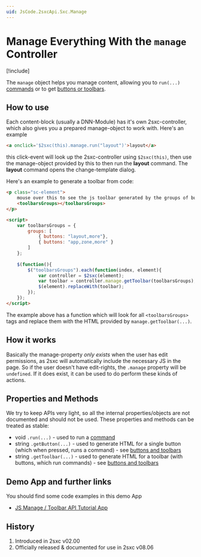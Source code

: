 ```yaml
---
uid: JsCode.2sxcApi.Sxc.Manage
---
```


# Manage Everything With the `manage` Controller

[!include[](~/basics/stack/_shared-float-summary.md)]
<style>.context-box-summary .edit-custom { visibility: visible; } </style>

The `manage` object helps you manage content, allowing you to `run(...)` [commands](xref:JsCode.Commands.Index) or to get [buttons or toolbars](xref:JsCode.Toolbars.Index). 

## How to use
Each content-block (usually a DNN-Module) has it's own 2sxc-controller, which also gives you a prepared manage-object to work with. Here's an example

```html
<a onclick='$2sxc(this).manage.run("layout")'>layout</a>
```

this click-event will look up the 2sxc-controller using `$2sxc(this)`, then use the manage-object provided by this to then run the **layout** command. The **layout** command opens the change-template dialog. 

Here's an example to generate a toolbar from code:

```html
<p class="sc-element">
    mouse over this to see the js toolbar generated by the groups of buttons
    <toolbarsGroups></toolbarsGroups>
</p>

<script>
    var toolbarsGroups = {
        groups: [ 
            { buttons: "layout,more"}, 
            { buttons: "app,zone,more" } 
        ]
    };
        
    $(function(){
        $("toolbarsGroups").each(function(index, element){
            var controller = $2sxc(element);
            var toolbar = controller.manage.getToolbar(toolbarsGroups);
            $(element).replaceWith(toolbar);
        });
    });
</script>
```
The example above has a function which will look for all `<toolbarsGroups>` tags and replace them with the HTML provided by `manage.getToolbar(...)`.  

## How it works
Basically the manage-property _only exists_ when the user has edit permissions, as 2sxc will automatically include the necessary JS in the page. So if the user doesn't have edit-rights, the `.manage` property will be `undefined`. If it does exist, it can be used to do perform these kinds of actions. 

## Properties and Methods
We try to keep APIs very light, so all the internal properties/objects are not documented and should not be used. These properties and methods can be treated as stable:

* void `.run(...)` - used to run a [command](xref:JsCode.Commands.Index)
* string `.getButton(...)` - used to generate HTML for a single button (which when pressed, runs a command) - see [buttons and toolbars](xref:JsCode.Toolbars.Index)
* string `.getToolbar(...)` - used to generate HTML for a toolbar (with buttons, which run commands) - see [buttons and toolbars](xref:JsCode.Toolbars.Index)

## Demo App and further links
You should find some code examples in this demo App

* [JS Manage / Toolbar API Tutorial App](xref:App.TutorialJsToolbars)

## History
1. Introduced in 2sxc v02.00
2. Officially released & documented for use in 2sxc v08.06


